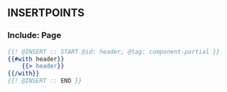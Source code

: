 
## INSERTPOINTS

### Include: Page

``` hbs
{{! @INSERT :: START @id: header, @tag: component-partial }}
{{#with header}}
	{{> header}}
{{/with}}
{{! @INSERT :: END }}
```
